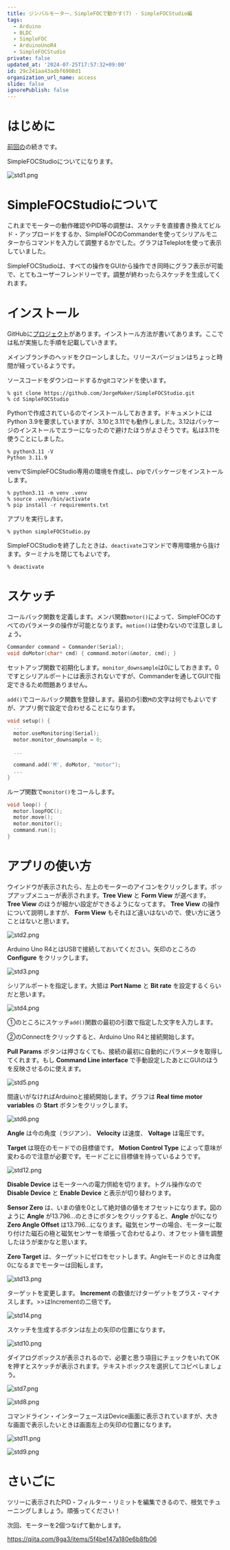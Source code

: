 ```yaml
---
title: ジンバルモーター、SimpleFOCで動かす(7) - SimpleFOCStudio編
tags:
  - Arduino
  - BLDC
  - SimpleFOC
  - ArduinoUnoR4
  - SimpleFOCStudio
private: false
updated_at: '2024-07-25T17:57:32+09:00'
id: 29c241aa43adbf6908d1
organization_url_name: access
slide: false
ignorePublish: false
---
```

# はじめに

[前回の](https://qiita.com/8ga3/items/859013d7fd19154372ec)の続きです。

SimpleFOCStudioについてになります。

![std1.png](https://qiita-image-store.s3.ap-northeast-1.amazonaws.com/0/3569302/5f01a133-55d5-4272-61f7-48531e0d40ff.png)

# SimpleFOCStudioについて

これまでモーターの動作確認やPID等の調整は、スケッチを直接書き換えてビルド・アップロードをするか、SimpleFOCのCommanderを使ってシリアルモニターからコマンドを入力して調整するかでした。グラフはTeleplotを使って表示していました。

SimpleFOCStudioは、すべての操作をGUIから操作でき同時にグラフ表示が可能で、とてもユーザーフレンドリーです。調整が終わったらスケッチを生成してくれます。

# インストール

GitHubに[プロジェクト](https://github.com/JorgeMaker/SimpleFOCStudio)があります。インストール方法が書いてあります。ここでは私が実施した手順を記載していきます。

メインブランチのヘッドをクローンしました。リリースバージョンはちょっと時間が経っているようです。

ソースコードをダウンロードするかgitコマンドを使います。

```shell
% git clone https://github.com/JorgeMaker/SimpleFOCStudio.git
% cd SimpleFOCStudio
```

Pythonで作成されているのでインストールしておきます。ドキュメントにはPython 3.9を要求していますが、3.10と3.11でも動作しました。3.12はパッケージのインストールでエラーになったので避けたほうがよさそうです。私は3.11を使うことにしました。

```shell
% python3.11 -V
Python 3.11.9
```

venvでSimpleFOCStudio専用の環境を作成し、pipでパッケージをインストールします。

```shell
% python3.11 -m venv .venv
% source .venv/bin/activate
% pip install -r requirements.txt
```

アプリを実行します。

```shell
% python simpleFOCStudio.py
```

SimpleFOCStudioを終了したときは、`deactivate`コマンドで専用環境から抜けます。ターミナルを閉じてもよいです。

```shell
% deactivate
```

# スケッチ

コールバック関数を定義します。メンバ関数`motor()`によって、SimpleFOCのすべてのパラメータの操作が可能となります。`motion()`は使わないので注意しましょう。

```cpp
Commander command = Commander(Serial);
void doMotor(char* cmd) { command.motor(&motor, cmd); }
```

セットアップ関数で初期化します。`monitor_downsample`は0にしておきます。0ですとシリアルポートには表示されないですが、Commanderを通してGUIで指定できるため問題ありません。

`add()`でコールバック関数を登録します。最初の引数`M`の文字は何でもよいですが、アプリ側で設定で合わせることになります。

```cpp
void setup() {
  ...
  motor.useMonitoring(Serial);
  motor.monitor_downsample = 0;

  ...

  command.add('M', doMotor, "motor");
  ...
}
```

ループ関数で`monitor()`をコールします。

```cpp
void loop() {
  motor.loopFOC();
  motor.move();
  motor.monitor();
  command.run();
}
```

# アプリの使い方

ウインドウが表示されたら、左上のモーターのアイコンをクリックします。ポップアップメニューが表示されます。**Tree View** と **Form View** が選べます。 **Tree View** のほうが細かい設定ができるようになってます。 **Tree View** の操作について説明しますが、 **Form View** もそれほど違いはないので、使い方に迷うことはないと思います。

![std2.png](https://qiita-image-store.s3.ap-northeast-1.amazonaws.com/0/3569302/4aa3fd6d-b336-8fa0-5a6f-0e9f9d3a432d.png)

Arduino Uno R4とはUSBで接続しておいてください。矢印のところの **Configure** をクリックします。

![std3.png](https://qiita-image-store.s3.ap-northeast-1.amazonaws.com/0/3569302/34e5b6b1-8e83-9291-1486-820cced5e0f6.png)

シリアルポートを指定します。大抵は **Port Name** と **Bit rate** を設定するくらいだと思います。

![std4.png](https://qiita-image-store.s3.ap-northeast-1.amazonaws.com/0/3569302/09355ee8-469d-a2c9-ee66-dfc25204a30b.png)

①のところにスケッチ`add()`関数の最初の引数で指定した文字を入力します。

②のConnectをクリックすると、Arduino Uno R4と接続開始します。

**Pull Params** ボタンは押さなくても、接続の最初に自動的にパラメータを取得してくれます。もし **Command Line interface** で手動設定したあとにGUIのほうを反映させるのに使えます。

![std5.png](https://qiita-image-store.s3.ap-northeast-1.amazonaws.com/0/3569302/a32d2f2c-1886-7aaa-f59c-1d093cdeb496.png)

間違いがなければArduinoと接続開始します。グラフは **Real time motor variables** の **Start** ボタンをクリックします。

![std6.png](https://qiita-image-store.s3.ap-northeast-1.amazonaws.com/0/3569302/ee74bcd8-8adc-5b5c-5cc1-46e8778c8752.png)

**Angle** は今の角度（ラジアン）、 **Velocity** は速度、 **Voltage** は電圧です。

**Target** は現在のモードでの目標値です。 **Motion Control Type** によって意味が変わるので注意が必要です。モードごとに目標値を持っているようです。

![std12.png](https://qiita-image-store.s3.ap-northeast-1.amazonaws.com/0/3569302/c115c105-fc11-c1bb-6b0a-748b993aff90.png)

**Disable Device** はモーターへの電力供給を切ります。トグル操作なので **Disable Device** と **Enable Device** と表示が切り替わります。

**Sensor Zero** は、いまの値を0として絶対値の値をオフセットになります。図のように **Angle** が13.796...のときにボタンをクリックすると、**Angle** が0になり **Zero Angle Offset** は13.796...になります。磁気センサーの場合、モーターに取り付けた磁石の極と磁気センサーを頑張って合わせるより、オフセット値を調整したほうが楽かなと思います。

**Zero Target** は、ターゲットにゼロをセットします。Angleモードのときは角度0になるまでモーターは回転します。

![std13.png](https://qiita-image-store.s3.ap-northeast-1.amazonaws.com/0/3569302/9219fae7-c948-eba5-c736-3657ed958da4.png)

ターゲットを変更します。 **Increment** の数値だけターゲットをプラス・マイナスします。>>はIncrementの二倍です。

![std14.png](https://qiita-image-store.s3.ap-northeast-1.amazonaws.com/0/3569302/bbf85c1a-c7a2-447f-b21a-2b34e9f66337.png)

スケッチを生成するボタンは左上の矢印の位置になります。

![std10.png](https://qiita-image-store.s3.ap-northeast-1.amazonaws.com/0/3569302/5a9733ac-d98a-182c-fe11-d40ee1827d77.png)

ダイアログボックスが表示されるので、必要と思う項目にチェックをいれてOKを押すとスケッチが表示されます。テキストボックスを選択してコピペしましょう。

![std7.png](https://qiita-image-store.s3.ap-northeast-1.amazonaws.com/0/3569302/e75773e2-79e5-addb-95c9-94128c35044c.png)

![std8.png](https://qiita-image-store.s3.ap-northeast-1.amazonaws.com/0/3569302/ff78f42b-f226-2416-491d-ae7d221f308d.png)

コマンドライン・インターフェースはDevice画面に表示されていますが、大きな画面で表示したいときは画面左上の矢印の位置になります。

![std11.png](https://qiita-image-store.s3.ap-northeast-1.amazonaws.com/0/3569302/1f0a3316-9b75-7662-a6f9-6180afc66958.png)

![std9.png](https://qiita-image-store.s3.ap-northeast-1.amazonaws.com/0/3569302/de71fda1-0450-e24a-4aad-999639bb5632.png)

# さいごに

ツリーに表示されたPID・フィルター・リミットを編集できるので、根気でチューニングしましょう。頑張ってください！

次回、モーターを2個つなげて動かします。

https://qiita.com/8ga3/items/5f4be147a180e6b8fb06
